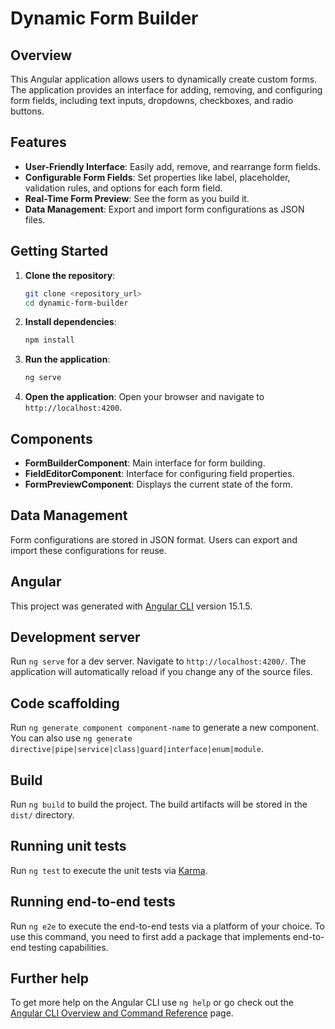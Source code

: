 # Dynamic Form Builder

## Overview

This Angular application allows users to dynamically create custom forms. The application provides an interface for adding, removing, and configuring form fields, including text inputs, dropdowns, checkboxes, and radio buttons.

## Features

- **User-Friendly Interface**: Easily add, remove, and rearrange form fields.
- **Configurable Form Fields**: Set properties like label, placeholder, validation rules, and options for each form field.
- **Real-Time Form Preview**: See the form as you build it.
- **Data Management**: Export and import form configurations as JSON files.

## Getting Started

1. **Clone the repository**:
    ```bash
    git clone <repository_url>
    cd dynamic-form-builder
    ```

2. **Install dependencies**:
    ```bash
    npm install
    ```

3. **Run the application**:
    ```bash
    ng serve
    ```

4. **Open the application**:
    Open your browser and navigate to `http://localhost:4200`.

## Components

- **FormBuilderComponent**: Main interface for form building.
- **FieldEditorComponent**: Interface for configuring field properties.
- **FormPreviewComponent**: Displays the current state of the form.

## Data Management

Form configurations are stored in JSON format. Users can export and import these configurations for reuse.

## Angular 

This project was generated with [Angular CLI](https://github.com/angular/angular-cli) version 15.1.5.

## Development server

Run `ng serve` for a dev server. Navigate to `http://localhost:4200/`. The application will automatically reload if you change any of the source files.

## Code scaffolding

Run `ng generate component component-name` to generate a new component. You can also use `ng generate directive|pipe|service|class|guard|interface|enum|module`.

## Build

Run `ng build` to build the project. The build artifacts will be stored in the `dist/` directory.

## Running unit tests

Run `ng test` to execute the unit tests via [Karma](https://karma-runner.github.io).

## Running end-to-end tests

Run `ng e2e` to execute the end-to-end tests via a platform of your choice. To use this command, you need to first add a package that implements end-to-end testing capabilities.

## Further help

To get more help on the Angular CLI use `ng help` or go check out the [Angular CLI Overview and Command Reference](https://angular.io/cli) page.
